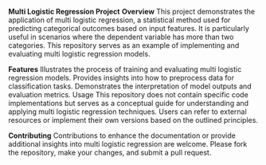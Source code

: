 **Multi Logistic Regression Project**
**Overview**
This project demonstrates the application of multi logistic regression, a statistical method used for predicting categorical outcomes based on input features. It is particularly useful in scenarios where the dependent variable has more than two categories. This repository serves as an example of implementing and evaluating multi logistic regression models.

**Features**
Illustrates the process of training and evaluating multi logistic regression models.
Provides insights into how to preprocess data for classification tasks.
Demonstrates the interpretation of model outputs and evaluation metrics.
Usage
This repository does not contain specific code implementations but serves as a conceptual guide for understanding and applying multi logistic regression techniques. Users can refer to external resources or implement their own versions based on the outlined principles.

**Contributing**
Contributions to enhance the documentation or provide additional insights into multi logistic regression are welcome. Please fork the repository, make your changes, and submit a pull request.
